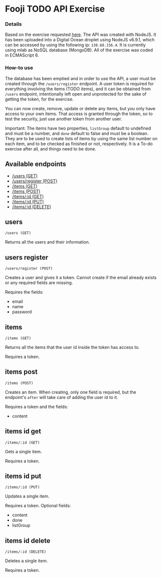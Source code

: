 # Fooji TODO API Exercise
### Details
Based on the exercise requested [here](https://gist.github.com/williamcoates/47d6a28039810babd62c43bfc9f0afbc).
The API was created with NodeJS. It has been uploaded into a Digital Ocean droplet using NodeJS v6.9.1, which can be accessed by using the following ip: `138.68.156.4`.
It is currently using mlab as NoSQL database (MongoDB). 
All of the exercise was coded in ECMAScript 6.

### How-to use
The database has been emptied and in order to use the API, a user must be created through the `/users/register` endpoint. 
A user token is required for everything involving the items (TODO items), and it can be obtained from `/users` endpoint, intentionally left open and unprotected for the sake of getting the token, for the exercise.

You can now create, remove, update or delete any items, but you only have access to your own items.
That access is granted through the token, so to test the security, just use another token from another user.

Important: The items have two properties, `listGroup` default to undefined and must be a number, and `done` default to false and must be a boolean. They are to be used to create lists of items by using the same list number on each item, and to be checked as finished or not, respectively. It is a To-do exercise after all, and things need to be done.

## Available endpoints
* [/users (GET)](#users)
* [/users/register (POST)](#users-register)
* [/items (GET)](#items)
* [/items (POST)](#items-post)
* [/items/:id (GET)](#items-id-get)
* [/items/:id (PUT)](#items-id-put)
* [/items/:id (DELETE)](#items-id-delete)

## users
`/users (GET)`

Returns all the users and their information.

## users register
`/users/register (POST)`

Creates a user and gives it a token.
Cannot create if the email already exists or any required fields are missing.

Requires the fields:
* email
* name
* password

## items
`/items (GET)`

Returns all the items that the user id inside the token has access to.

Requires a token.

## items post
`/items (POST)`

Creates an item. When creating, only one field is required, but the endpoint's `after` will take care of adding the user id to it.

Requires a token and the fields:
* content

## items id get
`/items/:id (GET)`

Gets a single item. 

Requires a token.

## items id put
`/items/:id (PUT)`

Updates a single item.

Requires a token.
Optional fields:
* content
* done
* listGroup

## items id delete
`/items/:id (DELETE)`

Deletes a single item.

Requires a token.
